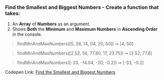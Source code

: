 ### Find the Smallest and Biggest Numbers - Create a function that takes: 

1. An **Array** of **Numbers** as an argument. 
1. Shows **Both** the **Minimum** and **Maximum Numbers** in **Ascending Order** in the console.

> findMinAndMaxNumbers([5, 26, 14, 04, 20, 50]) ➞ [4, 50] 

> findMinAndMaxNumbers([2.52, 56, 77.80, 17, 23.75]) ➞ [2.52, 77.8]

> findMinAndMaxNumbers([-33, -14.04, -20, -0.2]) ➞ [-33, -0.2] 

Codepen Link: [Find the Smallest and Biggest Numbers](https://codepen.io/javascriptstudent/pen/oNbXgpR?editors=0012)